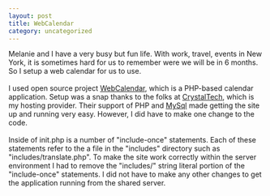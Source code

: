 ```yaml
---
layout: post
title: WebCalendar
category: uncategorized
---
```


Melanie and I have a very busy but fun life.  With work, travel, events in New York, it is sometimes hard for us to remember were we will be in 6 months.  So I setup a web calendar for us to use.<br /><br />I used open source project <a href="http://webcalendar.sourceforge.net/">WebCalendar</a>, which is a PHP-based calendar application.  Setup was a snap thanks to the folks at <a href="http://www.crystaltech.com/default.htm?ref=thecave.com">CrystalTech</a>, which is my hosting provider.  Their support of PHP and <a href="http://www.mysql.com/">MySql</a> made getting the site up and running very easy.  However, I did have to make one change to the code.<br /><br />Inside of init.php is a number of "include-once" statements.  Each of these statements refer to the a file in the "includes" directory such as "includes/translate.php".  To make the site work correctly within the server environment I had to remove the "includes/" string literal portion of the "include-once" statements.  I did not have to make any other changes to get the application running from the shared server.<br /><br /><br />
